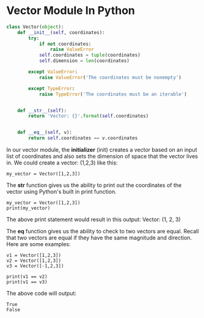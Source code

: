 # Vector Module In Python

```python
class Vector(object):
    def __init__(self, coordinates):
        try:
            if not coordinates:
                raise ValueError
            self.coordinates = tuple(coordinates)
            self.dimension = len(coordinates)

        except ValueError:
            raise ValueError('The coordinates must be nonempty')

        except TypeError:
            raise TypeError('The coordinates must be an iterable')


    def __str__(self):
        return 'Vector: {}'.format(self.coordinates)


    def __eq__(self, v):
        return self.coordinates == v.coordinates
```

In our vector module, the **initializer** (init) creates a vector based on an input list of coordinates and also sets the dimension of space that the vector lives in. We could create a vector: (1,2,3) like this:

```
my_vector = Vector([1,2,3])
```

The **str** function gives us the ability to print out the coordinates of the vector using Python's built in print function.

```
my_vector = Vector([1,2,3])
print(my_vector)
```

The above print statement would result in this output: Vector: (1, 2, 3)

The **eq** function gives us the ability to check to two vectors are equal. Recall that two vectors are equal if they have the same magnitude and direction. Here are some examples:

```
v1 = Vector([1,2,3])
v2 = Vector([1,2,3])
v3 = Vector([-1,2,3])

print(v1 == v2)
print(v1 == v3)
```

The above code will output:

```
True
False
```
